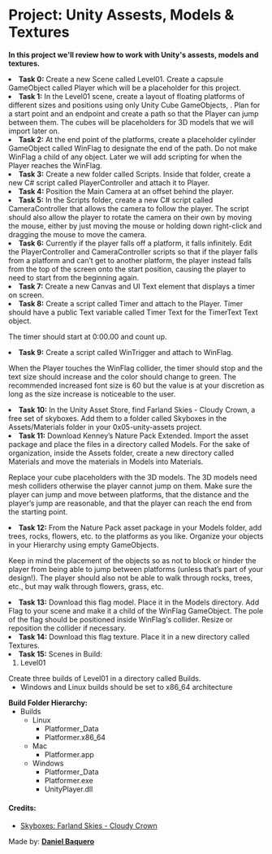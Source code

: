 <html>
<h1>Project: Unity Assests, Models & Textures</h1>
<p><strong>In this project we'll review how to work with Unity's assests, models and textures.</strong></p>
<body>
<li><strong>Task 0:</strong> Create a new Scene called Level01. Create a capsule GameObject called Player which will be a placeholder for this project.</li>
<li><strong>Task 1:</strong> In the Level01 scene, create a layout of floating platforms of different sizes and positions using only Unity Cube GameObjects, . Plan for a start point and an endpoint and create a path so that the Player can jump between them. The cubes will be placeholders for 3D models that we will import later on.</li>
<li><strong>Task 2:</strong> At the end point of the platforms, create a placeholder cylinder GameObject called WinFlag to designate the end of the path. Do not make WinFlag a child of any object. Later we will add scripting for when the Player reaches the WinFlag.</li>
<li><strong>Task 3:</strong> Create a new folder called Scripts. Inside that folder, create a new C# script called PlayerController and attach it to Player.</li>
<li><strong>Task 4:</strong> Position the Main Camera at an offset behind the player.</li>
<li><strong>Task 5:</strong> In the Scripts folder, create a new C# script called CameraController that allows the camera to follow the player. The script should also allow the player to rotate the camera on their own by moving the mouse, either by just moving the mouse or holding down right-click and dragging the mouse to move the camera.</li>
<li><strong>Task 6:</strong> Currently if the player falls off a platform, it falls infinitely. Edit the PlayerController and CameraController scripts so that if the player falls from a platform and can’t get to another platform, the player instead falls from the top of the screen onto the start position, causing the player to need to start from the beginning again.</li>
<li><strong>Task 7:</strong> Create a new Canvas and UI Text element that displays a timer on screen.</li>
<li><strong>Task 8:</strong> Create a script called Timer and attach to the Player. Timer should have a public Text variable called Timer Text for the TimerText Text object.

The timer should start at 0:00.00 and count up.</li>
<li><strong>Task 9:</strong> Create a script called WinTrigger and attach to WinFlag.

When the Player touches the WinFlag collider, the timer should stop and the text size should increase and the color should change to green. The recommended increased font size is 60 but the value is at your discretion as long as the size increase is noticeable to the user.</li>
<li><strong>Task 10:</strong> In the Unity Asset Store, find Farland Skies - Cloudy Crown, a free set of skyboxes. Add them to a folder called Skyboxes in the Assets/Materials folder in your 0x05-unity-assets project.</li>
<li><strong>Task 11:</strong> Download Kenney’s Nature Pack Extended. Import the asset package and place the files in a directory called Models. For the sake of organization, inside the Assets folder, create a new directory called Materials and move the materials in Models into Materials.

Replace your cube placeholders with the 3D models. The 3D models need mesh colliders otherwise the player cannot jump on them. Make sure the player can jump and move between platforms, that the distance and the player’s jump are reasonable, and that the player can reach the end from the starting point.</li>
<li><strong>Task 12:</strong> From the Nature Pack asset package in your Models folder, add trees, rocks, flowers, etc. to the platforms as you like. Organize your objects in your Hierarchy using empty GameObjects.

Keep in mind the placement of the objects so as not to block or hinder the player from being able to jump between platforms (unless that’s part of your design!). The player should also not be able to walk through rocks, trees, etc., but may walk through flowers, grass, etc.</li>
<li><strong>Task 13:</strong> Download this flag model. Place it in the Models directory. Add Flag to your scene and make it a child of the WinFlag GameObject. The pole of the flag should be positioned inside WinFlag‘s collider. Resize or reposition the collider if necessary.</li>
<li><strong>Task 14:</strong> Download this flag texture. Place it in a new directory called Textures.</li>
<li><strong>Task 15:</strong> Scenes in Build:
<ol>
<li>Level01</li>
</ol>
Create three builds of Level01 in a directory called Builds.
<ul>
<li>Windows and Linux builds should be set to x86_64 architecture</li>
</ul>
<strong>Build Folder Hierarchy:</strong>
<ul>
<li>Builds
<ul>
<li>Linux
<ul>
<li>Platformer_Data</li>
<li>Platformer.x86_64</li>
</ul>
</li>
<li>Mac
<ul>
<li>Platformer.app</li>
</ul>
</li>
<li>Windows
<ul>
<li>Platformer_Data</li>
<li>Platformer.exe</li>
<li>UnityPlayer.dll</li>
</ul>
</li>
</ul>
</li>
</ul>
</li>
</body>
<h4>Credits:</h4>
<ul>
<li>
    <a href="https://assetstore.unity.com/packages/2d/textures-materials/sky/farland-skies-cloudy-crown-60004">Skyboxes: Farland Skies - Cloudy Crown</a>
</li>
</ul>
<footer>Made by: <strong><a href="https://github.com/DanielBaquero28">Daniel Baquero</a></strong></footer>
</html>